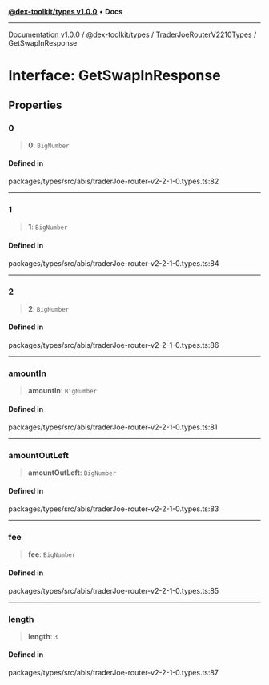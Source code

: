 [**@dex-toolkit/types v1.0.0**](../../../README.md) • **Docs**

***

[Documentation v1.0.0](../../../../../packages.md) / [@dex-toolkit/types](../../../README.md) / [TraderJoeRouterV2210Types](../README.md) / GetSwapInResponse

# Interface: GetSwapInResponse

## Properties

### 0

> **0**: `BigNumber`

#### Defined in

packages/types/src/abis/traderJoe-router-v2-2-1-0.types.ts:82

***

### 1

> **1**: `BigNumber`

#### Defined in

packages/types/src/abis/traderJoe-router-v2-2-1-0.types.ts:84

***

### 2

> **2**: `BigNumber`

#### Defined in

packages/types/src/abis/traderJoe-router-v2-2-1-0.types.ts:86

***

### amountIn

> **amountIn**: `BigNumber`

#### Defined in

packages/types/src/abis/traderJoe-router-v2-2-1-0.types.ts:81

***

### amountOutLeft

> **amountOutLeft**: `BigNumber`

#### Defined in

packages/types/src/abis/traderJoe-router-v2-2-1-0.types.ts:83

***

### fee

> **fee**: `BigNumber`

#### Defined in

packages/types/src/abis/traderJoe-router-v2-2-1-0.types.ts:85

***

### length

> **length**: `3`

#### Defined in

packages/types/src/abis/traderJoe-router-v2-2-1-0.types.ts:87
